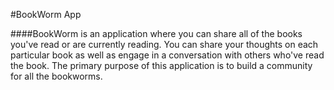 #BookWorm App

####BookWorm is an application where you can share all of the books you've read or are currently reading.  You can share your thoughts on each particular book as well as engage in a conversation with others who've read the book. The primary purpose of this application is to build a community for all the bookworms. 
